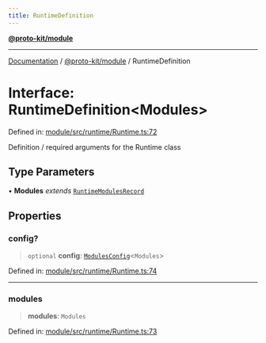 ```yaml
---
title: RuntimeDefinition
---
```


[**@proto-kit/module**](../README.md)

***

[Documentation](../../../README.md) / [@proto-kit/module](../README.md) / RuntimeDefinition

# Interface: RuntimeDefinition\<Modules\>

Defined in: [module/src/runtime/Runtime.ts:72](https://github.com/proto-kit/framework/blob/28efa802e3737fc3b77339148b307ef7246f3ef1/packages/module/src/runtime/Runtime.ts#L72)

Definition / required arguments for the Runtime class

## Type Parameters

• **Modules** *extends* [`RuntimeModulesRecord`](../type-aliases/RuntimeModulesRecord.md)

## Properties

### config?

> `optional` **config**: [`ModulesConfig`](../../common/type-aliases/ModulesConfig.md)\<`Modules`\>

Defined in: [module/src/runtime/Runtime.ts:74](https://github.com/proto-kit/framework/blob/28efa802e3737fc3b77339148b307ef7246f3ef1/packages/module/src/runtime/Runtime.ts#L74)

***

### modules

> **modules**: `Modules`

Defined in: [module/src/runtime/Runtime.ts:73](https://github.com/proto-kit/framework/blob/28efa802e3737fc3b77339148b307ef7246f3ef1/packages/module/src/runtime/Runtime.ts#L73)
